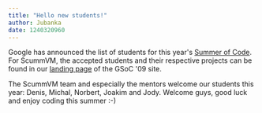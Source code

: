 ```yaml
---
title: "Hello new students!"
author: Jubanka
date: 1240320960
---
```


Google has announced the list of students for this year's [Summer of Code](http://socghop.appspot.com). For ScummVM, the accepted students and their respective projects can be found in our [landing page](http://socghop.appspot.com/org/home/google/gsoc2009/scummvm) of the GSoC '09 site.

The ScummVM team and especially the mentors welcome our students this year: Denis, Michal, Norbert, Joakim and Jody. Welcome guys, good luck and enjoy coding this summer :-)
